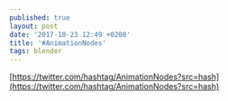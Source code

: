 ```yaml
---
published: true
layout: post
date: '2017-10-23 12:49 +0200'
title: '#AnimationNodes'
tags: blender
---
```

[https://twitter.com/hashtag/AnimationNodes?src=hash](https://twitter.com/hashtag/AnimationNodes?src=hash)
